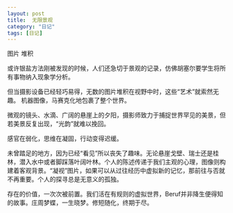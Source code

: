 ```yaml
---
layout: post
title:  无限景观
category: "日记"
tags: [日记]
---
```

图片 堆积

或许银盐方法刚被发现的时候，人们还急切于景观的记录，仿佛胡塞尔要学生将所有事物纳入现象学分析。

但当摄影设备已经轻巧易得，无数的图片堆积在视野中时，这些“艺术”就索然无趣。
机器图像，马赛克化地包裹了整个世界。

微观的镜头、水滴、广阔的悬崖上的夕阳，摄影师致力于捕捉世界罕见的美景，但若美景反复出现，“光韵”就难以挽回。

感官在弱化，思维在凝固，行动变得迟缓。

未曾踏足的地方，因为已经“看见”所以丧失了趣味。无论悬崖戈壁、瑞士还是桂林，潜入水中或者脚踩落叶阔叶林。个人的陈述传递于我们主观的心理，图像则构建着客观背景。“凝视”图片，如果可以从过往经历中虚拟新的记忆，那前往与否就不再重要。个人的探寻总是无意义的孤独。

存在的价值，一次次被前置。我们活在有规则的虚拟世界，Beruf并非降生便得知的故事。庄周梦蝶，一生晓梦。修短随化，终期于尽。